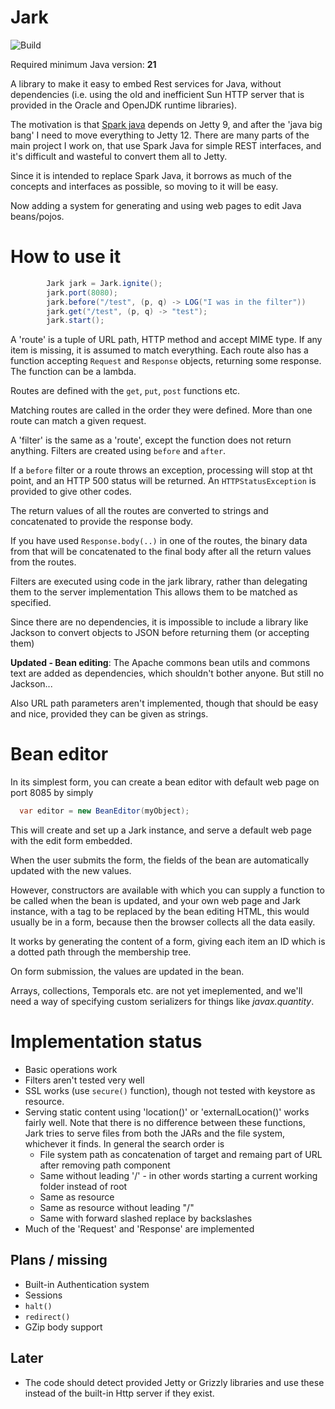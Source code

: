 # Jark
![Build](https://github.com/shalomcrown/Jark/actions/workflows/maven.yml/badge.svg)

Required minimum Java version: **21**

A library to make it easy to embed Rest services for Java, without dependencies (i.e. using the old 
and inefficient Sun HTTP server that is provided in the Oracle and OpenJDK runtime libraries).

The motivation is that [Spark java](https://github.com/perwendel/spark) depends on Jetty 9, and after 
the 'java big bang' I need to move everything to Jetty 12. There are many parts of the main project I work on,
that use Spark Java for simple REST interfaces, and it's difficult and wasteful to convert them all to Jetty.

Since it is intended to replace Spark Java, it borrows as much of the concepts and interfaces 
as possible, so moving to it will be easy.

Now adding a system for generating and using web pages to edit Java beans/pojos.

# How to use it
```java
        Jark jark = Jark.ignite();
        jark.port(8080);
        jark.before("/test", (p, q) -> LOG("I was in the filter"))
        jark.get("/test", (p, q) -> "test");
        jark.start();
```

A 'route' is a tuple of URL path, HTTP method and accept MIME type. If any item is missing, 
it is assumed to match everything. Each route also has a function accepting `Request` and `Response`
objects, returning some response. The function can be a lambda.

Routes are defined with the `get`, `put`, `post` functions etc.

Matching routes are called in the order they were defined. 
More than one route can match a given request.

A 'filter' is the same as a 'route', except the function does not return anything. 
Filters are created using `before` and `after`.

If a `before` filter or a route throws an exception, processing will stop at tht point, 
and an HTTP 500 status will be returned. An `HTTPStatusException` is provided to give other codes.

The return values of all the routes are converted to strings and concatenated to provide the 
response body.

If you have used `Response.body(..)` in one of the routes, the binary data from that will be concatenated to
the final body after all the return values from the routes.

Filters are executed using code in the jark library, rather than delegating them to the server 
implementation This allows them to be matched as specified.

Since there are no dependencies, it is impossible to include a library like Jackson to convert objects 
to JSON before returning them (or accepting them)

**Updated - Bean editing**: The Apache commons bean utils and commons text are added as
dependencies, which shouldn't bother anyone. But still no Jackson...

Also URL path parameters aren't implemented, though that should be easy and nice, provided they can be
given as strings.

# Bean editor
In its simplest form, you can create a bean editor with default web page on port 8085
by simply

```java
  var editor = new BeanEditor(myObject);
```

This will create and set up a Jark instance, and serve a default web page with
the edit form embedded.

When the user submits the form, the fields of the bean are automatically updated with
the new values.

However, constructors are available with which you can supply a function to be called when
the bean is updated, and your own web page and Jark instance, with a tag to be replaced by the bean 
editing HTML, this would usually be in a form, because then the browser collects all
the data easily.

It works by generating the content of a form, giving each item an ID which is a dotted
path through the membership tree.


On form submission, the values are updated in the bean.

Arrays, collections, Temporals etc. are not yet imeplemented, and we'll need a way
of specifying custom serializers for things like _javax.quantity_.


# Implementation status
* Basic operations work
* Filters aren't tested very well
* SSL works (use `secure()` function), though not tested with keystore as resource.
* Serving static content using 'location()' or 'externalLocation()' works fairly well. Note that there
is no difference between these functions, Jark tries to serve files from both the JARs and the file 
system, whichever it finds. In general the search order is
  - File system path as concatenation of target and remaing part of URL after removing path component
  - Same without leading '/' - in other words starting a current working folder instead of root
  - Same as resource
  - Same as resource without leading "/"
  - Same with forward slashed replace by backslashes  
* Much of the 'Request' and 'Response' are implemented

## Plans / missing
* Built-in Authentication system
* Sessions
* `halt()`
* `redirect()`
* GZip body support

## Later
* The code should detect provided Jetty or Grizzly libraries and use these instead of the 
built-in Http server if they exist.
